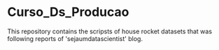 # Curso_Ds_Producao
This repository contains the scripsts of house rocket datasets that was following reports of 'sejaumdatascientist' blog.
